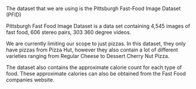 The dataset that we are using is the Pittsburgh Fast-Food Image Dataset (PFID)

Pittsburgh Fast Food Image Dataset is a data set containing 4,545 images of fast food, 606 stereo pairs, 303
360 degree videos.

We are currently limiting our scope to just pizzas. In this dataset, they only have pizzas from Pizza Hut, however
they also contain a lot of different varieties ranging from Regular Cheese to Dessert Cherry Nut Pizza.

The dataset also contains the approximate calorie count for each type of food. These approximate calories can also be obtained from the Fast Food companies website.